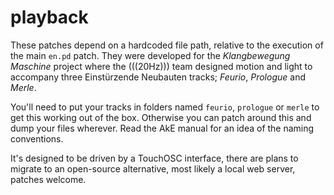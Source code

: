 # playback #
These patches depend on a hardcoded file path, relative to the execution of the 
main <code>en.pd</code> patch. They were developed for the *Klangbewegung 
Maschine* project where the (((20Hz))) team designed motion and light to 
accompany three Einstürzende Neubauten tracks; *Feurio*, *Prologue* and *Merle*.   

You'll need to put your tracks in folders named <code>feurio</code>, 
<code>prologue</code> or <code>merle</code> to get this working out of the box. 
Otherwise you can patch around this and dump your files wherever. Read the AkE 
manual for an idea of the naming conventions. 

It's designed to be driven by a TouchOSC interface, there are plans to migrate 
to an open-source alternative, most likely a local web server, patches welcome.
